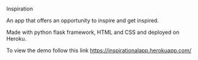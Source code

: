 Inspiration

An app that offers an opportunity to inspire and get inspired.

Made with python flask framework, HTML and CSS  and deployed on Heroku.

To view the demo follow this link https://inspirationalapp.herokuapp.com/
